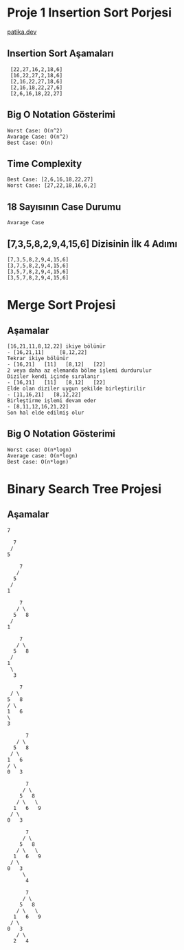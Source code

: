 # Proje 1 Insertion Sort Porjesi
[patika.dev](patika.dev)
## Insertion Sort Aşamaları

```
 [22,27,16,2,18,6]
 [16,22,27,2,18,6]
 [2,16,22,27,18,6]
 [2,16,18,22,27,6]
 [2,6,16,18,22,27]
```

## Big O Notation Gösterimi
```
Worst Case: O(n^2)
Avarage Case: O(n^2)
Best Case: O(n)
```

## Time Complexity
```
Best Case: [2,6,16,18,22,27]
Worst Case: [27,22,18,16,6,2]
```
## 18 Sayısının Case Durumu
```
Avarage Case
```
## [7,3,5,8,2,9,4,15,6] Dizisinin İlk 4 Adımı
```
[7,3,5,8,2,9,4,15,6]
[3,7,5,8,2,9,4,15,6]
[3,5,7,8,2,9,4,15,6]
[3,5,7,8,2,9,4,15,6]
```

# Merge Sort Projesi

## Aşamalar
```
[16,21,11,8,12,22] ikiye bölünür
- [16,21,11]     [8,12,22]
Tekrar ikiye bölünür
- [16,21]   [11]   [8,12]   [22]
2 veya daha az elemanda bölme işlemi durdurulur
Diziler kendi içinde sıralanır
- [16,21]   [11]   [8,12]   [22]
Elde olan diziler uygun şekilde birleştirilir
- [11,16,21]   [8,12,22]
Birleştirme işlemi devam eder
- [8,11,12,16,21,22]
Son hal elde edilmiş olur
```

## Big O Notation Gösterimi
```
Worst case: O(n*logn)
Average case: O(n*logn)
Best case: O(n*logn)
```

# Binary Search Tree Projesi

## Aşamalar
```
7
```

```
  7
 /
5
```
```
    7
   /
  5
 /
1 
```
```
    7
   / \
  5   8
 /
1 
```
```
    7
   / \
  5   8
 / 
1  
 \
  3
  ```
  ```
      7
   / \
  5   8
 / \
1   6
 \
  3
  ```
  ```
        7
     / \
    5   8
   / \
  1   6
 / \
0   3
```
```
      7
     / \
    5   8
   / \   \
  1   6   9
 / \
0   3
```
```
      7
     / \
    5   8
   / \   \
  1   6   9
 / \
0   3
     \
      4
```
```
      7
     / \
    5   8
   / \   \
  1   6   9
 / \
0   3
   / \
  2   4
  ```

